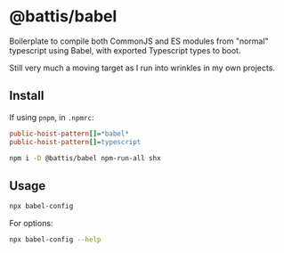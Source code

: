 # @battis/babel

Boilerplate to compile both CommonJS and ES modules from "normal" typescript using Babel, with exported Typescript types to boot.

Still very much a moving target as I run into wrinkles in my own projects.

## Install

If using `pnpm`, in `.npmrc`:

```ini
public-hoist-pattern[]=*babel*
public-hoist-pattern[]=typescript
```

```bash
npm i -D @battis/babel npm-run-all shx
```

## Usage

```bash
npx babel-config
```

For options:

```bash
npx babel-config --help
```
